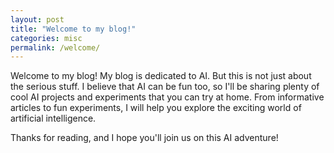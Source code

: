 ```yaml
---
layout: post
title: "Welcome to my blog!"
categories: misc
permalink: /welcome/
---
```

Welcome to my blog!  My blog is dedicated to  AI. But this is not just about the serious stuff.  I believe that AI can be fun too, so I'll be sharing plenty of cool AI projects and experiments that you can try at home.
From informative articles to fun experiments, I will help you explore the exciting world of artificial intelligence.

Thanks for reading, and I hope you'll join us on this AI adventure!
 
